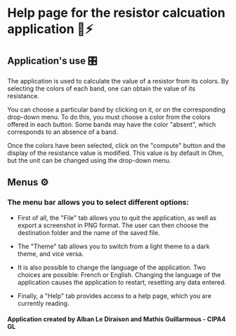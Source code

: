 # Help page for the resistor calcuation application 📓⚡

## Application's use 🎛️
The application is used to calculate the value of a resistor from its colors.
By selecting the colors of each band, one can obtain the value of its resistance.

You can choose a particular band by clicking on it, or on the corresponding drop-down menu.
To do this, you must choose a color from the colors offered in each button.
Some bands may have the color "absent", which corresponds to an absence of a band.

Once the colors have been selected, click on the "compute" button and the display of the resistance value is modified.
This value is by default in Ohm, but the unit can be changed using the drop-down menu.

## Menus ⚙️
### The menu bar allows you to select different options:
- First of all, the "File" tab allows you to quit the application, as well as export a screenshot in PNG format.
  The user can then choose the destination folder and the name of the saved file.

- The "Theme" tab allows you to switch from a light theme to a dark theme, and vice versa.

- It is also possible to change the language of the application.
  Two choices are possible: French or English.
  Changing the language of the application causes the application to restart, resetting any data entered.

- Finally, a "Help" tab provides access to a help page, which you are currently reading.


#### **Application created by Alban Le Diraison and Mathis Guillarmous - CIPA4 GL**